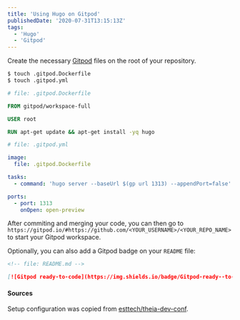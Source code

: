 ```yaml
---
title: 'Using Hugo on Gitpod'
publishedDate: '2020-07-31T13:15:13Z'
tags:
  - 'Hugo'
  - 'Gitpod'
---
```


Create the necessary [Gitpod](https://www.gitpod.io/) files on the root of your repository.

```bash
$ touch .gitpod.Dockerfile
$ touch .gitpod.yml
```

```Dockerfile
# file: .gitpod.Dockerfile

FROM gitpod/workspace-full

USER root

RUN apt-get update && apt-get install -yq hugo
```

```yaml
# file: .gitpod.yml

image:
  file: .gitpod.Dockerfile

tasks:
  - command: 'hugo server --baseUrl $(gp url 1313) --appendPort=false'

ports:
  - port: 1313
    onOpen: open-preview
```

After commiting and merging your code, you can then go to `https://gitpod.io/#https://github.com/<YOUR_USERNAME>/<YOUR_REPO_NAME>` to start your Gitpod workspace.

Optionally, you can also add a Gitpod badge on your `README` file:

```markdown
<!-- file: README.md -->

[![Gitpod ready-to-code](https://img.shields.io/badge/Gitpod-ready--to--code-blue?logo=gitpod)](https://gitpod.io/#https://github.com/<YOUR_USERNAME>/<YOUR_REPO_NAME>)
```

#### Sources

Setup configuration was copied from [esttech/theia-dev-conf](https://github.com/esttech/theia-dev-conf/).
